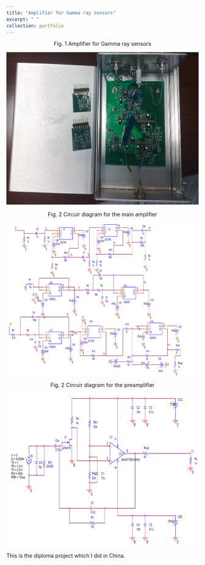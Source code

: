 ```yaml
---
title: "Amplifier for Gamma ray sensors"
excerpt: " "
collection: portfolio
---
```


<p align="center">
  Fig. 1 Amplifier for Gamma ray sensors
</p>

<p align="center">
<img src="/images/amplifier.jpg" width="700" height="400" >
</p>

<p align="center">
  Fig. 2 Circuir diagram for the main amplifier
</p>

<p align="center">
<img src="/images/main_amplifier.png" width="700" height="400" >
</p>


<p align="center">
  Fig. 2 Circuir diagram for the preamplifier
</p>

<p align="center">
<img src="/images/preamplifier.png" width="700" height="400" >
</p>


This is the diploma project which I did in China. 
